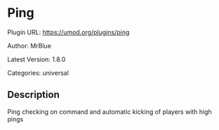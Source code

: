 # Ping

Plugin URL: https://umod.org/plugins/ping

Author: MrBlue

Latest Version: 1.8.0

Categories: universal

## Description

Ping checking on command and automatic kicking of players with high pings
